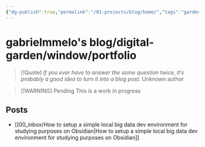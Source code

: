 ```yaml
---
{"dg-publish":true,"permalink":"/01-projects/blog/home/","tags":"gardenEntry","dgHomeLink":true,"dgPassFrontmatter":false,"dgShowBacklinks":true,"dgShowLocalGraph":true}
---
```


# gabrielmmelo's blog/digital-garden/window/portfolio

> [!Quote] *If you ever have to answer the same question twice, it’s probably a good idea to turn it into a blog post.* Unknown author

> [!WARNING] Pending
> This is a work in progress


## Posts
- [[00_inbox/How to setup a simple local big data dev environment for studying purposes on Obsidian|How to setup a simple local big data dev environment for studying purposes on Obsidian]]



